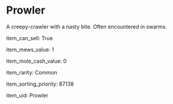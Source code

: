 # Prowler

A creepy-crawler with a nasty bite. Often encountered in swarms.

item_can_sell: True

item_mews_value: 1

item_mole_cash_value: 0

item_rarity: Common

item_sorting_priority: 87138

item_uid: Prowler